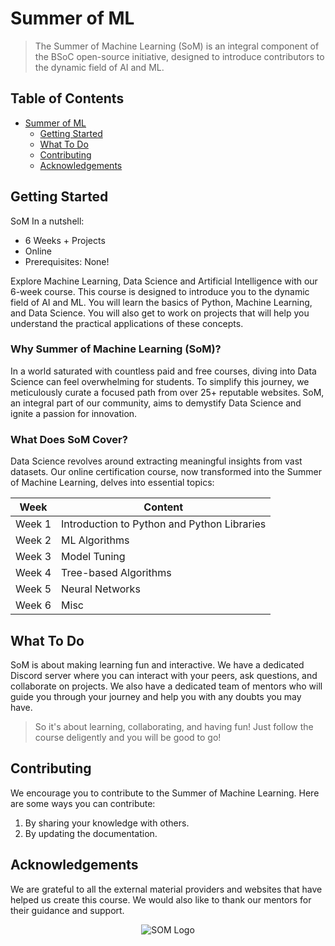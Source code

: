 # Summer of ML
>The Summer of Machine Learning (SoM) is an integral component of the BSoC open-source initiative, designed to introduce contributors to the dynamic field of AI and ML.

## Table of Contents

- [Summer of ML](#summer-of-ml)
  - [Getting Started](#getting-started)
  - [What To Do](#What-to-do)
  - [Contributing](#contributing)
  - [Acknowledgements](#acknowledgements)

## Getting Started

SoM In a nutshell:
  - 6 Weeks + Projects
  - Online
  - Prerequisites: None!

Explore Machine Learning, Data Science and Artificial Intelligence with our 6-week course. This course is designed to introduce you to the dynamic field of AI and ML. You will learn the basics of Python, Machine Learning, and Data Science. You will also get to work on projects that will help you understand the practical applications of these concepts.

### Why Summer of Machine Learning (SoM)?

In a world saturated with countless paid and free courses, diving into Data Science can feel overwhelming for students. To simplify this journey, we meticulously curate a focused path from over 25+ reputable websites. SoM, an integral part of our community, aims to demystify Data Science and ignite a passion for innovation.

### What Does SoM Cover?

Data Science revolves around extracting meaningful insights from vast datasets. Our online certification course, now transformed into the Summer of Machine Learning, delves into essential topics:

| Week | Content |
| ------ | ------ |
| Week 1 | Introduction to Python and Python Libraries |
| Week 2 | ML Algorithms |
| Week 3 | Model Tuning |
| Week 4 | Tree-based Algorithms |
| Week 5 | Neural Networks |
| Week 6 | Misc |

## What To Do

SoM is about making learning fun and interactive. We have a dedicated Discord server where you can interact with your peers, ask questions, and collaborate on projects. We also have a dedicated team of mentors who will guide you through your journey and help you with any doubts you may have.
>So it's about learning, collaborating, and having fun! Just follow the course deligently and you will be good to go!

## Contributing

We encourage you to contribute to the Summer of Machine Learning. Here are some ways you can contribute:

1. By sharing your knowledge with others.
2. By updating the documentation.

## Acknowledgements

We are grateful to all the external material providers and websites that have helped us create this course. We would also like to thank our mentors for their guidance and support.

<p align="center">
  <img src="https://github.com/bsoc-bitbyte/Summer-of-ML/blob/main/som_25_final_logo.png" alt="SOM Logo" />
</p>

